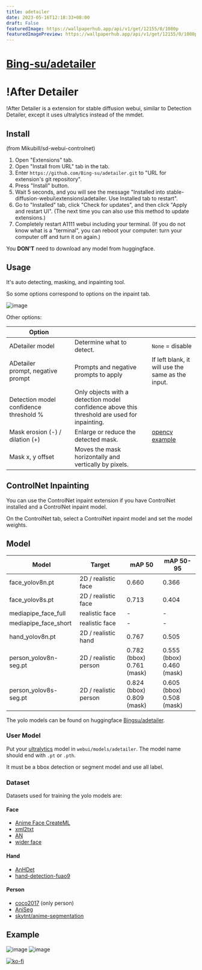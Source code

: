 ```yaml
---
title: adetailer
date: 2023-05-16T12:18:33+08:00
draft: False
featuredImage: https://wallpaperhub.app/api/v1/get/12155/0/1080p
featuredImagePreview: https://wallpaperhub.app/api/v1/get/12155/0/1080p
---
```


# [Bing-su/adetailer](https://github.com/Bing-su/adetailer)

# !After Detailer

!After Detailer is a extension for stable diffusion webui, similar to Detection Detailer, except it uses ultralytics instead of the mmdet.

## Install

(from Mikubill/sd-webui-controlnet)

1. Open "Extensions" tab.
2. Open "Install from URL" tab in the tab.
3. Enter `https://github.com/Bing-su/adetailer.git` to "URL for extension's git repository".
4. Press "Install" button.
5. Wait 5 seconds, and you will see the message "Installed into stable-diffusion-webui\extensions\adetailer. Use Installed tab to restart".
6. Go to "Installed" tab, click "Check for updates", and then click "Apply and restart UI". (The next time you can also use this method to update extensions.)
7. Completely restart A1111 webui including your terminal. (If you do not know what is a "terminal", you can reboot your computer: turn your computer off and turn it on again.)

You **DON'T** need to download any model from huggingface.

## Usage

It's auto detecting, masking, and inpainting tool.

So some options correspond to options on the inpaint tab.

![image](https://i.imgur.com/Bm7YLEA.png)

Other options:

| Option                                 |                                                                                              |                                                                                         |
| -------------------------------------- | -------------------------------------------------------------------------------------------- | --------------------------------------------------------------------------------------- |
| ADetailer model                        | Determine what to detect.                                                                    | `None` = disable                                                                        |
| ADetailer prompt, negative prompt      | Prompts and negative prompts to apply                                                        | If left blank, it will use the same as the input.                                       |
| Detection model confidence threshold % | Only objects with a detection model confidence above this threshold are used for inpainting. |                                                                                         |
| Mask erosion (-) / dilation (+)        | Enlarge or reduce the detected mask.                                                         | [opencv example](https://docs.opencv.org/4.7.0/db/df6/tutorial_erosion_dilatation.html) |
| Mask x, y offset                       | Moves the mask horizontally and vertically by pixels.                                        |                                                                                         |                                                                 |

## ControlNet Inpainting

You can use the ControlNet inpaint extension if you have ControlNet installed and a ControlNet inpaint model.

On the ControlNet tab, select a ControlNet inpaint model and set the model weights.

## Model

| Model                 | Target                | mAP 50                        | mAP 50-95                     |
| --------------------- | --------------------- | ----------------------------- | ----------------------------- |
| face_yolov8n.pt       | 2D / realistic face   | 0.660                         | 0.366                         |
| face_yolov8s.pt       | 2D / realistic face   | 0.713                         | 0.404                         |
| mediapipe_face_full   | realistic face        | -                             | -                             |
| mediapipe_face_short  | realistic face        | -                             | -                             |
| hand_yolov8n.pt       | 2D / realistic hand   | 0.767                         | 0.505                         |
| person_yolov8n-seg.pt | 2D / realistic person | 0.782 (bbox)<br/>0.761 (mask) | 0.555 (bbox)<br/>0.460 (mask) |
| person_yolov8s-seg.pt | 2D / realistic person | 0.824 (bbox)<br/>0.809 (mask) | 0.605 (bbox)<br/>0.508 (mask) |

The yolo models can be found on huggingface [Bingsu/adetailer](https://huggingface.co/Bingsu/adetailer).

### User Model

Put your [ultralytics](https://github.com/ultralytics/ultralytics) model in `webui/models/adetailer`. The model name should end with `.pt` or `.pth`.

It must be a bbox detection or segment model and use all label.

### Dataset

Datasets used for training the yolo models are:

#### Face

- [Anime Face CreateML](https://universe.roboflow.com/my-workspace-mph8o/anime-face-createml)
- [xml2txt](https://universe.roboflow.com/0oooooo0/xml2txt-njqx1)
- [AN](https://universe.roboflow.com/sed-b8vkf/an-lfg5i)
- [wider face](http://shuoyang1213.me/WIDERFACE/index.html)

#### Hand

- [AnHDet](https://universe.roboflow.com/1-yshhi/anhdet)
- [hand-detection-fuao9](https://universe.roboflow.com/catwithawand/hand-detection-fuao9)

#### Person

- [coco2017](https://cocodataset.org/#home) (only person)
- [AniSeg](https://github.com/jerryli27/AniSeg)
- [skytnt/anime-segmentation](https://huggingface.co/datasets/skytnt/anime-segmentation)

## Example

![image](https://i.imgur.com/38RSxSO.png)
![image](https://i.imgur.com/2CYgjLx.png)

[![ko-fi](https://ko-fi.com/img/githubbutton_sm.svg)](https://ko-fi.com/F1F1L7V2N)
